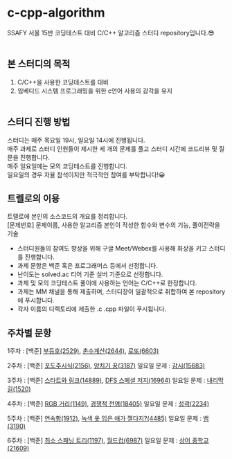 # c-cpp-algorithm
SSAFY 서울 15반 코딩테스트 대비 C/C++ 알고리즘 스터디 repository입니다.😎
<br><br>

## 본 스터디의 목적
1. C/C++을 사용한 코딩테스트를 대비
2. 임베디드 시스템 프로그래밍을 위한 c언어 사용의 감각을 유지
<br><br>

## 스터디 진행 방법
스터디는 매주 목요일 19시, 일요일 14시에 진행됩니다.<br>
매주 과제로 스터디 인원들이 제시한 세 개의 문제를 풀고 스터디 시간에 코드리뷰 및 질문을 진행합니다.<br>
매주 일요일에는 모의 코딩테스트를 진행합니다.<br>
일요일의 경우 자율 참석이지만 적극적인 참여를 부탁합니다!😀 

## 트렐로의 이용
트렐로에 본인의 소스코드의 개요를 정리합니다. <br>
[문제번호] 문제이름, 사용한 알고리즘 본인이 작성한 함수와 변수의 기능, 풀이전략을 기술
<br>
- 스터디원들의 참여도 향상을 위해 구글 Meet/Webex를 사용해 화상을 키고 스터디를 진행합니다.
- 과제 문항은 백준 혹은 프로그래머스 등에서 선정합니다.
- 난이도는 solved.ac 티어 기준 실버 기준으로 선정합니다.
- 과제 및 모의 코딩테스트 풀이에 사용하는 언어는 C/C++로 한정합니다.
- 과제는 MM 채널을 통해 제출하며, 스터디장이 일괄적으로 취합하여 본 repository에 푸시합니다.
- 각자 이름의 디렉토리에 제출한 .c .cpp 파일이 푸시됩니다.

## 주차별 문항
1주차 : [백준] [부등호(2529)](https://www.acmicpc.net/problem/2529), [촌수계산(2644)](https://www.acmicpc.net/problem/2644), [로또(6603)](https://www.acmicpc.net/problem/6603)

2주차 : [백준] [포도주시식(2156)](https://www.acmicpc.net/problem/2156), [양치기 꿍(3187)](https://www.acmicpc.net/problem/3187)
  일요일 문제 : [감시(15683)](https://www.acmicpc.net/problem/15683)

3주차 : [백준] [스타트와 링크(14889)](https://www.acmicpc.net/problem/14889), [DFS 스페셜 저지(16964)](https://www.acmicpc.net/problem/16964)
  일요일 문제 : [내리막길(1520)](https://www.acmicpc.net/problem/1520)

4주차 : [백준] [RGB 거리(1149)](https://www.acmicpc.net/problem/1149), [경쟁적 전염(18405)](https://www.acmicpc.net/problem/18405)
  일요일 문제 : [성곽(2234)](https://www.acmicpc.net/problem/2234)

5주차 : [백준] [연속합(1912)](https://www.acmicpc.net/problem/1912), [녹색 옷 입은 애가 젤다지?(4485)](https://www.acmicpc.net/problem/4485)
  일요일 문제 : [뱀(3190)](https://www.acmicpc.net/problem/3190)

6주차 : [백준] [최소 스패닝 트리(1197)](https://www.acmicpc.net/problem/1197), [월드컵(6987)](https://www.acmicpc.net/problem/6987)
  일요일 문제 : [상어 중학교(21609)](https://www.acmicpc.net/problem/21609)
